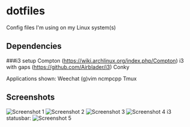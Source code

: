 dotfiles
========

Config files I'm using on my Linux system(s)

## Dependencies

###i3 setup
Compton (https://wiki.archlinux.org/index.php/Compton)
i3 with gaps (https://github.com/Airblader/i3)
Conky

Applications shown:
Weechat
(g)vim
ncmpcpp
Tmux

## Screenshots
![Screenshot 1](https://raw.github.com/KLIM8D/dotfiles/master/desktop-jul-2015.png)
![Screenshot 2](https://raw.github.com/KLIM8D/dotfiles/master/screenshot2.png)
![Screenshot 3](https://raw.github.com/KLIM8D/dotfiles/master/screenshot3.png)
![Screenshot 4](https://raw.github.com/KLIM8D/dotfiles/master/screenshot4.png)
i3 statusbar:
![Screenshot 5](https://raw.github.com/KLIM8D/dotfiles/master/i3/i3-statusbar.png)
